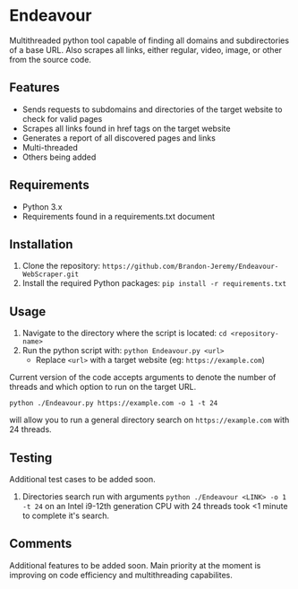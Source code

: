 # Endeavour
Multithreaded python tool capable of finding all domains and subdirectories of a base URL. Also scrapes all links, either regular, video, image, or other from the source code. 
## Features
- Sends requests to subdomains and directories of the target website to check for valid pages
- Scrapes all links found in href tags on the target website
- Generates a report of all discovered pages and links
- Multi-threaded
- Others being added

## Requirements
- Python 3.x
- Requirements found in a requirements.txt document

## Installation
1. Clone the repository: `https://github.com/Brandon-Jeremy/Endeavour-WebScraper.git`
2. Install the required Python packages: `pip install -r requirements.txt`

## Usage
1. Navigate to the directory where the script is located: `cd <repository-name>`
2. Run the python script with: `python Endeavour.py <url>`
   -  Replace `<url>` with a target website (eg: `https://example.com`)

Current version of the code accepts arguments to denote the number of threads and which option to run on the target URL.

`python ./Endeavour.py https://example.com -o 1 -t 24` 

will allow you to run a general directory search on `https://example.com` with 24 threads.

## Testing
Additional test cases to be added soon.
1. Directories search run with arguments 
`python ./Endeavour <LINK> -o 1 -t 24` 
on an Intel i9-12th generation CPU with 24 threads took <1 minute to complete it's search.

## Comments
Additional features to be added soon. Main priority at the moment is improving on code efficiency and multithreading capabilites.